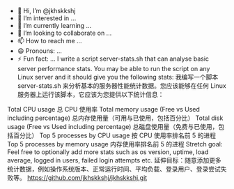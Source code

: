- 👋 Hi, I’m @jkhskkshj
- 👀 I’m interested in ...
- 🌱 I’m currently learning ...
- 💞️ I’m looking to collaborate on ...
- 📫 How to reach me ...
- 😄 Pronouns: ...
- ⚡ Fun fact: ...
I write a script server-stats.sh that can analyse basic server performance stats. You may be able to run the script on any Linux server and it should give you the following stats:
我编写一个脚本 server-stats.sh 来分析基本的服务器性能统计数据。您应该能够在任何 Linux 服务器上运行该脚本，它应该为您提供以下统计信息：

Total CPU usage 总 CPU 使用率
Total memory usage (Free vs Used including percentage)
总内存使用量（可用与已使用，包括百分比）
Total disk usage (Free vs Used including percentage)
总磁盘使用量（免费与已使用，包括百分比）
Top 5 processes by CPU usage
按 CPU 使用率排名前 5 的进程
Top 5 processes by memory usage
内存使用率排名前 5 的进程
Stretch goal: Feel free to optionally add more stats such as os version, uptime, load average, logged in users, failed login attempts etc.
延伸目标：随意添加更多统计数据，例如操作系统版本、正常运行时间、平均负载、登录用户、登录尝试失败等。
https://github.com/jkhskkshj/jkhskkshj.git
<!---
jkhskkshj/jkhskkshj is a ✨ special ✨ repository because its `README.md` (this file) appears on your GitHub profile.
You can click the Preview link to take a look at your changes.
--->
